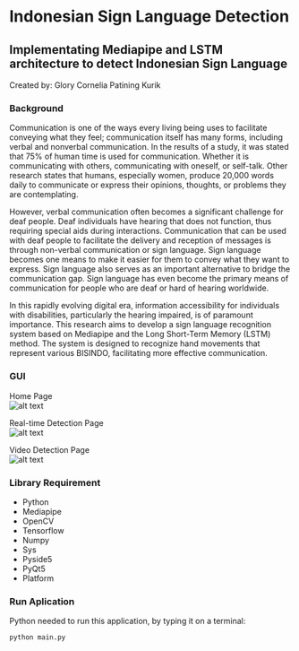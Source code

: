 # Indonesian Sign Language Detection
## Implementating Mediapipe and LSTM architecture to detect Indonesian Sign Language
Created by: Glory Cornelia Patining Kurik

### Background
Communication is one of the ways every living being uses to facilitate conveying what they feel; communication itself 
has many forms, including verbal and nonverbal communication. In the results of a study, it was stated that 
75% of human time is used for communication. Whether it is communicating with others, communicating with oneself, or 
self-talk. Other research states that humans, especially women, produce 20,000 words daily to communicate or
express their opinions, thoughts, or problems they are contemplating.

However, verbal communication often becomes a significant challenge for deaf people. Deaf individuals have 
hearing that does not function, thus requiring special aids during interactions.
Communication that can be used with deaf people to facilitate the delivery and reception of messages is through 
non-verbal communication or sign language. Sign language becomes one means to make it easier for them to convey what 
they want to express. Sign language also serves as an important alternative to bridge the communication gap. Sign 
language has even become the primary means of communication for people who are deaf or hard of hearing worldwide.

In this rapidly evolving digital era, information accessibility for individuals with disabilities, 
particularly the hearing impaired, is of paramount importance. This research aims to develop a sign 
language recognition system based on Mediapipe and the Long Short-Term Memory (LSTM) method. 
The system is designed to recognize hand movements that represent various BISINDO, 
facilitating more effective communication.

### GUI
Home Page  
![alt text](https://github.com/glorycornelia/Indonesian_Sign_Language_Detection/blob/main/Home_Page.png?raw=true)

Real-time Detection Page  
![alt text](https://github.com/glorycornelia/Indonesian_Sign_Language_Detection/blob/main/Real-time_Page.png?raw=true)

Video Detection Page  
![alt text](https://github.com/glorycornelia/Indonesian_Sign_Language_Detection/blob/main/Video_Page.png?raw=true)

### Library Requirement
- Python
- Mediapipe
- OpenCV
- Tensorflow
- Numpy 
- Sys
- Pyside5
- PyQt5
- Platform

### Run Aplication
Python needed to run this application, by typing it on a terminal:

```
python main.py
```